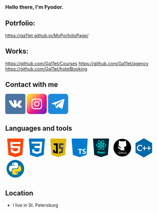 ### Hello there, I'm Fyodor.

## Potrfolio:
https://ga11et.github.io/MyPorfolioPage/

## Works:
https://github.com/Ga11et/Courses
https://github.com/Ga11et/agency
https://github.com/Ga11et/hotelBooking

## Contact with me
[<img width='64px' src='https://raw.githubusercontent.com/Ga11et/Ga11et/main/icons/vkontakte.png' >][vk]
[<img width='64px' src='https://raw.githubusercontent.com/Ga11et/Ga11et/main/icons/instagram.png' >][insta]
[<img width='64px' src='https://raw.githubusercontent.com/Ga11et/Ga11et/main/icons/telegram.png' >][tg]

## Languages and tools

[<img width='64px' src='https://raw.githubusercontent.com/Ga11et/Ga11et/main/icons/html.png' >][html]
[<img width='64px' src='https://raw.githubusercontent.com/Ga11et/Ga11et/main/icons/css.png' >][css]
[<img width='64px' src='https://raw.githubusercontent.com/Ga11et/Ga11et/main/icons/js.png' >][js]
[<img width='64px' src='https://raw.githubusercontent.com/Ga11et/Ga11et/main/icons/ts.png' >][ts]
[<img width='64px' src='https://raw.githubusercontent.com/Ga11et/Ga11et/main/icons/react.png' >][react]
[<img width='64px' src='https://raw.githubusercontent.com/Ga11et/Ga11et/main/icons/github.png' >][github]
[<img width='64px' src='https://raw.githubusercontent.com/Ga11et/Ga11et/main/icons/c++.png' >][c++]
[<img width='64px' src='https://raw.githubusercontent.com/Ga11et/Ga11et/main/icons/python.png' >][python]

## Location
- I live in St. Petersburg


[vk]: https://vk.com/sivaburka
[insta]: https://www.instagram.com/sivayaburka
[tg]: https://t.me/Sivayaburka

[html]: https://ru.wikipedia.org/wiki/HTML
[css]: https://ru.wikipedia.org/wiki/CSS
[js]: https://ru.wikipedia.org/wiki/JavaScript
[ts]: https://www.typescriptlang.org/
[react]: https://reactjs.org/
[github]: https://github.com/
[c++]: https://ru.wikipedia.org/wiki/C%2B%2B
[python]: https://www.python.org/
